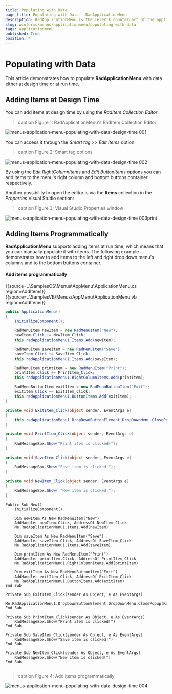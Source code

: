```yaml
---
title: Populating with Data
page_title: Populating with Data - RadApplicationMenu
description: RadApplicationMenu is the Telerik counterpart of the application menu that displays controls used to perform actions on entire documents and forms, such as Save and Print. 
slug: winforms/menus/applicationmenu/populating-with-data
tags: applicationmenu
published: True
position: 4
---
```


# Populating with Data

This article demonstrates how to populate **RadApplicationMenu** with data either at design time or at run time. 

## Adding Items at Design Time

You can add items at design time by using the *RadItem Collection Editor*.

>caption Figure 1: RadApplicationMenu's  RadItem Collection Editor

![menus-application-menu-populating-with-data-design-time 001](images/menus-application-menu-populating-with-data-design-time001.png)

You can access it through the *Smart tag >> Edit Items* option:

>caption Figure 2: Smart tag options

![menus-application-menu-populating-with-data-design-time 002](images/menus-application-menu-populating-with-data-design-time002.png)

By using the *Edit RightColumnItems* and *Edit ButtonItems* options you can add items to the menu's right column and bottom buttons container respectively.

Another possibility to open the editor is via the __Items__ collection in the *Properties* Visual Studio section:

>caption Figure 3:  Visual Studio Properties window

![menus-application-menu-populating-with-data-design-time 003](images/menus-application-menu-populating-with-data-design-time003.png)print


## Adding Items Programmatically

**RadApplicationMenu** supports adding items at run time, which means that you can manually populate it with items. The following example demonstrates how to add items to the left and right drop down menu's columns and to the bottom buttons container.

#### Add items programmatically 

{{source=..\SamplesCS\Menus\AppMenu\ApplicationMenu.cs region=AddItems}} 
{{source=..\SamplesVB\Menus\AppMenu\ApplicationMenu.vb region=AddItems}} 

````C#
public ApplicationMenu()
{
    InitializeComponent();

    RadMenuItem newItem = new RadMenuItem("New");
    newItem.Click += NewItem_Click;
    this.radApplicationMenu1.Items.Add(newItem);

    RadMenuItem saveItem = new RadMenuItem("Save");
    saveItem.Click += SaveItem_Click;
    this.radApplicationMenu1.Items.Add(saveItem);

    RadMenuItem printItem = new RadMenuItem("Print");
    printItem.Click += PrintItem_Click;
    this.radApplicationMenu1.RightColumnItems.Add(printItem);

    RadMenuButtonItem exitItem = new RadMenuButtonItem("Exit");
    exitItem.Click += ExitItem_Click;
    this.radApplicationMenu1.ButtonItems.Add(exitItem);
}

private void ExitItem_Click(object sender, EventArgs e)
{
    this.radApplicationMenu1.DropDownButtonElement.DropDownMenu.ClosePopup(RadPopupCloseReason.Mouse);
}

private void PrintItem_Click(object sender, EventArgs e)
{
    RadMessageBox.Show("Print item is clicked!");
}

private void SaveItem_Click(object sender, EventArgs e)
{
    RadMessageBox.Show("Save item is clicked!");
}

private void NewItem_Click(object sender, EventArgs e)
{
    RadMessageBox.Show( "New item is clicked!");
}

````
````VB.NET
Public Sub New()
    InitializeComponent()

    Dim newItem As New RadMenuItem("New")
    AddHandler newItem.Click, AddressOf NewItem_Click
    Me.RadApplicationMenu1.Items.Add(newItem)

    Dim saveItem As New RadMenuItem("Save")
    AddHandler saveItem.Click, AddressOf SaveItem_Click
    Me.RadApplicationMenu1.Items.Add(saveItem)

    Dim printItem As New RadMenuItem("Print")
    AddHandler printItem.Click, AddressOf PrintItem_Click
    Me.RadApplicationMenu1.RightColumnItems.Add(printItem)

    Dim exitItem As New RadMenuButtonItem("Exit")
    AddHandler exitItem.Click, AddressOf ExitItem_Click
    Me.RadApplicationMenu1.ButtonItems.Add(exitItem)
End Sub

Private Sub ExitItem_Click(sender As Object, e As EventArgs)
    Me.RadApplicationMenu1.DropDownButtonElement.DropDownMenu.ClosePopup(RadPopupCloseReason.Mouse)
End Sub

Private Sub PrintItem_Click(sender As Object, e As EventArgs)
    RadMessageBox.Show("Print item is clicked!")
End Sub

Private Sub SaveItem_Click(sender As Object, e As EventArgs)
    RadMessageBox.Show("Save item is clicked!")
End Sub

Private Sub NewItem_Click(sender As Object, e As EventArgs)
    RadMessageBox.Show("New item is clicked!")
End Sub


````

>caption Figure 4:  Add items programmatically 

![menus-application-menu-populating-with-data-design-time 004](images/menus-application-menu-populating-with-data-design-time004.png)
